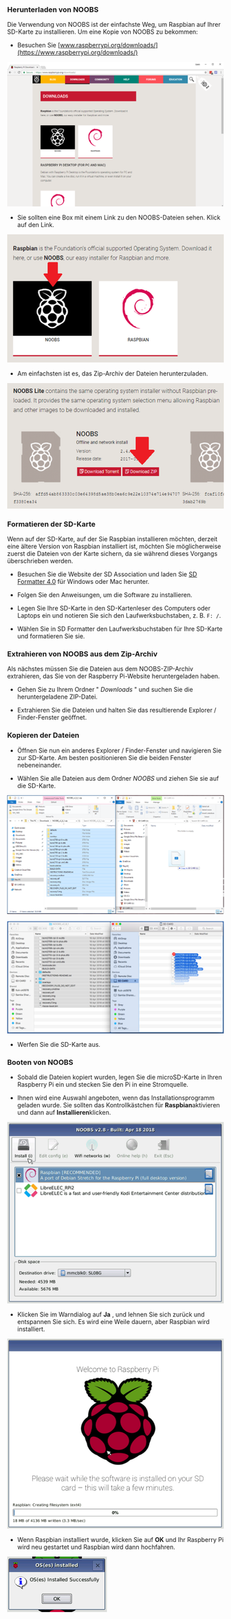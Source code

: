 ### Herunterladen von NOOBS

Die Verwendung von NOOBS ist der einfachste Weg, um Raspbian auf Ihrer SD-Karte zu installieren. Um eine Kopie von NOOBS zu bekommen:

+ Besuchen Sie [www.raspberrypi.org/downloads/](https://www.raspberrypi.org/downloads/)

![Downloads Seite](images/downloads-page.png)

+ Sie sollten eine Box mit einem Link zu den NOOBS-Dateien sehen. Klick auf den Link.

![Klicke auf NOOBS](images/click-noobs.png)

+ Am einfachsten ist es, das Zip-Archiv der Dateien herunterzuladen.

![Zip herunterladen](images/download-zip.png)

### Formatieren der SD-Karte

Wenn auf der SD-Karte, auf der Sie Raspbian installieren möchten, derzeit eine ältere Version von Raspbian installiert ist, möchten Sie möglicherweise zuerst die Dateien von der Karte sichern, da sie während dieses Vorgangs überschrieben werden.

+ Besuchen Sie die Website der SD Association und laden Sie [SD Formatter 4.0](https://www.sdcard.org/downloads/formatter_4/index.html) für Windows oder Mac herunter.

+ Folgen Sie den Anweisungen, um die Software zu installieren.

+ Legen Sie Ihre SD-Karte in den SD-Kartenleser des Computers oder Laptops ein und notieren Sie sich den Laufwerksbuchstaben, z. B. `F: /`.

+ Wählen Sie in SD Formatter den Laufwerksbuchstaben für Ihre SD-Karte und formatieren Sie sie.

### Extrahieren von NOOBS aus dem Zip-Archiv

Als nächstes müssen Sie die Dateien aus dem NOOBS-ZIP-Archiv extrahieren, das Sie von der Raspberry Pi-Website heruntergeladen haben.

+ Gehen Sie zu Ihrem Ordner " *Downloads* " und suchen Sie die heruntergeladene ZIP-Datei.

+ Extrahieren Sie die Dateien und halten Sie das resultierende Explorer / Finder-Fenster geöffnet.

### Kopieren der Dateien

+ Öffnen Sie nun ein anderes Explorer / Finder-Fenster und navigieren Sie zur SD-Karte. Am besten positionieren Sie die beiden Fenster nebeneinander.

+ Wählen Sie alle Dateien aus dem Ordner *NOOBS* und ziehen Sie sie auf die SD-Karte.

![Windows kopieren](images/copy3.png)

![macos kopieren](images/macos_copy.png)

+ Werfen Sie die SD-Karte aus.

### Booten von NOOBS

+ Sobald die Dateien kopiert wurden, legen Sie die microSD-Karte in Ihren Raspberry Pi ein und stecken Sie den Pi in eine Stromquelle.

+ Ihnen wird eine Auswahl angeboten, wenn das Installationsprogramm geladen wurde. Sie sollten das Kontrollkästchen für **Raspbian**aktivieren und dann auf **Installieren**klicken.

![Installieren](images/install.png)

+ Klicken Sie im Warndialog auf **Ja** , und lehnen Sie sich zurück und entspannen Sie sich. Es wird eine Weile dauern, aber Raspbian wird installiert.

![installieren](images/installing.png)

+ Wenn Raspbian installiert wurde, klicken Sie auf **OK** und Ihr Raspberry Pi wird neu gestartet und Raspbian wird dann hochfahren.

![Eingerichtet](images/installed.png)